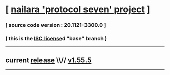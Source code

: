 
# [ [nailara 'protocol seven' project](http://src.nailara.net/) ]

### [ source code version : 20.1121-3300.0 ]

### ( this is the [ISC license](license)d "base" branch )
---
## current [release](https://github.com/anotherlink/nailara/releases) \\\\// [v1.55.5](https://github.com/anotherlink/nailara/releases/tag/v1.55.5)
---
